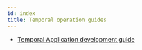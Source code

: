 ```yaml
---
id: index
title: Temporal operation guides
---
```


- [Temporal Application development guide](/docs/application-development-guide)
